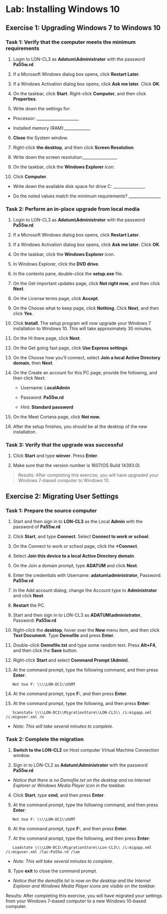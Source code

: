 # Lab: Installing Windows 10


## Exercise 1: Upgrading Windows 7 to Windows 10

### Task 1: Verify that the computer meets the minimum requirements


1.  Login to LON-CL3 as **Adatum\\Administrator** with the password **Pa55w.rd**

2.  If a Microsoft Windows dialog box opens, click **Restart Later**.

3.  If a Windows Activation dialog box opens, click **Ask me later**. Click
    **OK**.

4.  On the taskbar, click **Start**. Right-click **Computer**, and then click
    **Properties**.

5.  Write down the settings for:

- Processor: \____________________\_

- Installed memory (RAM):____________\_

6.  **Close** the System window.

7.  Right-click **the desktop**, and then click **Screen Resolution**.

8.  Write down the screen resolution:________________\_

9.  On the taskbar, click the **Windows Explorer** icon.

10.  Click **Computer**.

- Write down the available disk space for drive C: \_______________\_

- Do the noted values match the minimum requirements? \_______________\_

### Task 2: Perform an in-place upgrade from local media
1. Login to LON-CL3 as **Adatum\\Administrator** with the password **Pa55w.rd**

2.  If a Microsoft Windows dialog box opens, click **Restart Later**.

3.  If a Windows Activation dialog box opens, click **Ask me later**. Click
    **OK**.

4.  On the taskbar, click the **Windows Explorer** icon.

5.  In Windows Explorer, click the **DVD drive**.

6.  In the contents pane, double-click the **setup.exe** file.

7.  On the Get important updates page, click **Not right now**, and then click
    **Next**.

8.  On the License terms page, click **Accept**.

9.  On the Choose what to keep page, click **Nothing**. Click **Next**, and then
    click **Yes**.

10.  Click **Install**. The setup program will now upgrade your Windows 7
    installation to Windows 10. This will take approximately 30 minutes.

11. On the Hi there page, click **Next**.

12. On the Get going fast page, click **Use Express settings**.

13. On the Choose how you’ll connect, select **Join a local Active Directory
    domain**, then **Next**.

14. On the Create an account for this PC page, provide the following, and then
    click Next:

    -   Username: L**ocalAdmin**

    -   Password: **Pa55w.rd**

    -   Hint: **Standard password**

15. On the Meet Cortana page, click **Not now.**

16. After the setup finishes, you should be at the desktop of the new
    installation.

### Task 3: Verify that the upgrade was successful 

1.  Click **Start** and type **winver**. Press **Enter**.

2.  Make sure that the version number is 1607(OS Build 14393.0).

>   Results: After completing this exercise, you will have upgraded your Windows
>   7–based computer to Windows 10.

## Exercise 2: Migrating User Settings

### Task 1: Prepare the source computer 

1.  Start and then sign in to **LON-CL3** as the Local **Admin** with the
    password of **Pa55w.rd**

2.  Click **Start**, and type **Connect**. Select **Connect to work or school**.

3.  On the Connect to work or school page, click the **+Connect**.

4.  Select **Join this device to a local Active Directory domain**.

5.  On the Join a domain prompt, type **ADATUM** and click **Next**.

6.  Enter the credentials with Username: **adatum\\administrator**, Password:
    **Pa55w.rd**

7.  In the Add account dialog, change the Account type to **Administrator** and
    click **Next**.

8.  **Restart** the PC.

9.  Start and then sign in to LON-CL3 as **ADATUM\\administrator**, Password:
    **Pa55w.rd**

10. Right-click the **desktop**, hover over the **New** menu item, and then
    click **Text Document**. Type **Demofile** and press **Enter**.

11. Double-click **Demofile.txt** and type some random text. Press **Alt+F4**,
    and then click the **Save** button.

12. Right-click **Start** and select **Command Prompt (Admin)**.

13. At the command prompt, type the following command, and then press **Enter**:

 `   Net Use F: \\\\LON-DC1\\USMT`

14.  At the command prompt, type **F:**, and then press **Enter**.

15.  At the command prompt, type the following, and then press **Enter**:

 `   Scanstate \\\\LON-DC1\\MigrationStore\\LON-CL3\\ /i:migapp.xml /i:miguser.xml /o`

- *Note: This will take several minutes to complete.*

### Task 2: Complete the migration 

1.  **Switch to the LON-CL2** on Host computer Virtual Machine Connection
    window.

2.  Sign in to LON-CL2 as **Adatum\\Administrator** with the password
    **Pa55w.rd**

- *Notice that there is no Demofile.txt on the desktop and no Internet Explorer or Windows Media Player icon in the taskbar.*

4.  Click **Start**, type **cmd**, and then press **Enter**.

5.  At the command prompt, type the following command, and then press **Enter**:

 `   Net Use F: \\\\LON-DC1\\USMT`

6.  At the command prompt, type **F:**, and then press **Enter**.

7.  At the command prompt, type the following, and then press **Enter**:

 `   Loadstate \\\\LON-DC1\\MigrationStore\\Lon-CL3\\ /i:migapp.xml /i:miguser.xml /lac:Pa55w.rd /lae`

- *Note: This will take several minutes to complete.*

8.  Type **exit** to close the command prompt.

- *Notice that the demofile.txt is now on the desktop and the Internet Explorer and Windows Media Player icons are visible on the taskbar.*

Results: After completing this exercise, you will have migrated your settings
from your Windows 7–based computer to a new Windows 10–based computer.
